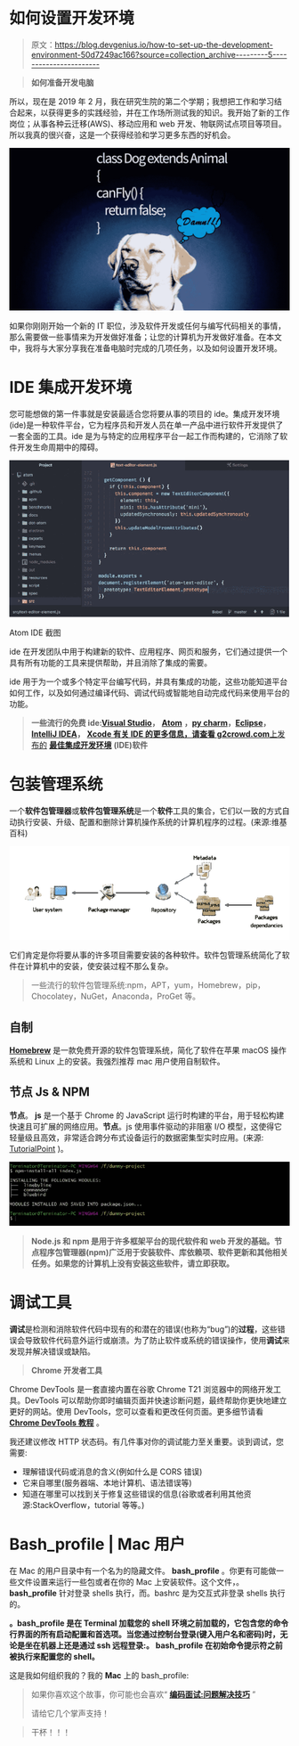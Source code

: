 # 如何设置开发环境

> 原文：<https://blog.devgenius.io/how-to-set-up-the-development-environment-50d7249ac166?source=collection_archive---------5----------------------->

> **如何准备开发电脑**

所以，现在是 2019 年 2 月，我在研究生院的第二个学期；我想把工作和学习结合起来，以获得更多的实践经验，并在工作场所测试我的知识。我开始了新的工作岗位；从事各种云迁移(AWS)、移动应用和 web 开发、物联网试点项目等项目。所以我真的很兴奋，这是一个获得经验和学习更多东西的好机会。

![](img/d357c84ee08db05f652e38c1a517b323.png)

如果你刚刚开始一个新的 IT 职位，涉及软件开发或任何与编写代码相关的事情，那么需要做一些事情来为开发做好准备；让您的计算机为开发做好准备。在本文中，我将与大家分享我在准备电脑时完成的几项任务，以及如何设置开发环境。

# **IDE 集成开发环境**

您可能想做的第一件事就是安装最适合您将要从事的项目的 ide。集成开发环境(ide)是一种软件平台，它为程序员和开发人员在单一产品中进行软件开发提供了一套全面的工具。ide 是为与特定的应用程序平台一起工作而构建的，它消除了软件开发生命周期中的障碍。

![](img/98a9b4cd41f445b6e4c04b23249fdc46.png)

Atom IDE 截图

ide 在开发团队中用于构建新的软件、应用程序、网页和服务，它们通过提供一个具有所有功能的工具来提供帮助，并且消除了集成的需要。

ide 用于为一个或多个特定平台编写代码，并具有集成的功能，这些功能知道平台如何工作，以及如何通过编译代码、调试代码或智能地自动完成代码来使用平台的功能。

> **一些流行的免费 ide:**[**Visual Studio**](https://www.g2crowd.com/products/visual-studio/reviews)**，** [**Atom**](https://atom.io/) **，**[**py charm**](https://www.g2crowd.com/products/pycharm/reviews)**，**[**Eclipse**](https://www.g2crowd.com/products/eclipse/reviews)**，**[**IntelliJ IDEA**](https://www.g2crowd.com/products/intellij-idea/reviews)**，** [**Xcode 有关 IDE 的更多信息，请查看 g2crowd.com**上发布的](https://www.g2crowd.com/products/xcode/reviews) [**最佳集成开发环境**](https://www.g2crowd.com/categories/integrated-development-environment-ide) **(IDE)软件**

# 包装管理系统

一个**软件包管理器**或**软件包管理系统**是一个**软件**工具的集合，它们以一致的方式自动执行安装、升级、配置和删除计算机操作系统的计算机程序的过程。(来源:维基百科)

![](img/5c318b08cdd1996d4b793ef258c9f6c9.png)

它们肯定是你将要从事的许多项目需要安装的各种软件。软件包管理系统简化了软件在计算机中的安装，使安装过程不那么复杂。

> 一些流行的软件包管理系统:npm，APT，yum，Homebrew，pip，Chocolatey，NuGet，Anaconda，ProGet 等。

## **自制**

[**Homebrew**](https://brew.sh/) 是一款免费开源的软件包管理系统，简化了软件在苹果 macOS 操作系统和 Linux 上的安装。我强烈推荐 mac 用户使用自制软件。

## 节点 Js & NPM

**节点**。 **js** 是一个基于 Chrome 的 JavaScript 运行时构建的平台，用于轻松构建快速且可扩展的网络应用。**节点**。js 使用事件驱动的非阻塞 I/O 模型，这使得它轻量级且高效，非常适合跨分布式设备运行的数据密集型实时应用。(来源: [TutorialPoint](https://www.tutorialspoint.com/nodejs/nodejs_introduction.htm) )。

![](img/89c07e412af854ef5cc1714afd3ed1a1.png)

> **Node.js 和 npm 是用于许多框架平台的现代软件和 web 开发的基础。节点程序包管理器(npm)广泛用于安装软件、库依赖项、软件更新和其他相关任务。如果您的计算机上没有安装这些软件，请立即获取。**

# 调试工具

**调试**是检测和消除软件代码中现有的和潜在的错误(也称为“bug”)的**过程**，这些错误会导致软件代码意外运行或崩溃。为了防止软件或系统的错误操作，使用**调试**来发现并解决错误或缺陷。

> **Chrome 开发者工具**

Chrome DevTools 是一套直接内置在谷歌 Chrome T21 浏览器中的网络开发工具。DevTools 可以帮助你即时编辑页面并快速诊断问题，最终帮助你更快地建立更好的网站。使用 DevTools，您可以查看和更改任何页面。更多细节请看 [**Chrome DevTools 教程**](https://developers.google.com/web/tools/chrome-devtools/) 。

我还建议修改 HTTP 状态码。有几件事对你的调试能力至关重要。谈到调试，您需要:

*   理解错误代码或消息的含义(例如什么是 CORS 错误)
*   它来自哪里(服务器端、本地计算机、语法错误等)
*   知道在哪里可以找到关于修复这些错误的信息(谷歌或者利用其他资源:StackOverflow，tutorial 等等。)

# Bash_profile | Mac 用户

在 Mac 的用户目录中有一个名为的隐藏文件。 **bash_profile** 。你更有可能做一些文件设置来运行一些包或者在你的 Mac 上安装软件。这个文件，。 **bash_profile** 针对登录 shells 执行，而。bashrc 是为交互式非登录 shells 执行的。

**。bash_profile 是在 Terminal 加载您的 shell 环境之前加载的，它包含您的命令行界面的所有启动配置和首选项。当您通过控制台登录(键入用户名和密码)时，无论是坐在机器上还是通过 ssh 远程登录:。 **bash_profile** 在初始命令提示符之前被执行来配置您的 shell。**

这是我如何组织我的？我的 **Mac** 上的 bash_profile:

> 如果你喜欢这个故事，你可能也会喜欢“ [**编码面试:问题解决技巧**](https://medium.com/coinmonks/coding-interview-problem-solving-techniques-ae6a82d98dbb) ”
> 
> 请给它几个掌声支持！

> 干杯！！！